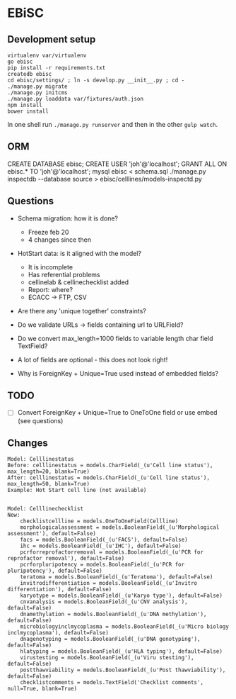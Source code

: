 # EBiSC

## Development setup

    virtualenv var/virtualenv
    go ebisc
    pip install -r requirements.txt
    createdb ebisc
    cd ebisc/settings/ ; ln -s develop.py __init__.py ; cd -
    ./manage.py migrate
    ./manage.py initcms
    ./manage.py loaddata var/fixtures/auth.json
    npm install
    bower install

In one shell run `./manage.py runserver` and then in the other `gulp watch`.


## ORM

CREATE DATABASE ebisc;
CREATE USER 'joh'@'localhost';
GRANT ALL ON ebisc.* TO 'joh'@'localhost';
mysql ebisc < schema.sql
./manage.py inspectdb --database source > ebisc/celllines/models-inspectd.py


## Questions

- Schema migration: how it is done?
    - Freeze feb 20
    - 4 changes since then
- HotStart data: is it aligned with the model?
    - It is incomplete
    - Has referential problems
    - cellinelab & cellinechecklist added
    - Report: where?
    - ECACC -> FTP, CSV
- Are there any 'unique together' constraints?
- Do we validate URLs -> fields containing url to URLField?
- Do we convert max_length=1000 fields to variable length char field TextField?

- A lot of fields are optional - this does not look right!

- Why is ForeignKey + Unique=True used instead of embedded fields?


## TODO

- [ ] Convert ForeignKey + Unique=True to OneToOne field or use embed (see questions)


## Changes

    Model: Celllinestatus
    Before: celllinestatus = models.CharField(_(u'Cell line status'), max_length=20, blank=True)
    After: celllinestatus = models.CharField(_(u'Cell line status'), max_length=50, blank=True)
    Example: Hot Start cell line (not available)


    Model: Celllinechecklist
    New:
        checklistcellline = models.OneToOneField(Cellline)
        morphologicalassessment = models.BooleanField(_(u'Morphological assessment'), default=False)
        facs = models.BooleanField(_(u'FACS'), default=False)
        ihc = models.BooleanField(_(u'IHC'), default=False)
        pcrforreprofactorremoval = models.BooleanField(_(u'PCR for reprofactor removal'), default=False)
        pcrforpluripotency = models.BooleanField(_(u'PCR for pluripotency'), default=False)
        teratoma = models.BooleanField(_(u'Teratoma'), default=False)
        invitrodifferentiation = models.BooleanField(_(u'Invitro differentiation'), default=False)
        karyotype = models.BooleanField(_(u'Karyo type'), default=False)
        cnvanalysis = models.BooleanField(_(u'CNV analysis'), default=False)
        dnamethylation = models.BooleanField(_(u'DNA methylation'), default=False)
        microbiologyinclmycoplasma = models.BooleanField(_(u'Micro biology inclmycoplasma'), default=False)
        dnagenotyping = models.BooleanField(_(u'DNA genotyping'), default=False)
        hlatyping = models.BooleanField(_(u'HLA typing'), default=False)
        virustesting = models.BooleanField(_(u'Viru stesting'), default=False)
        postthawviability = models.BooleanField(_(u'Post thawviability'), default=False)
        checklistcomments = models.TextField('Checklist comments', null=True, blank=True)
